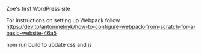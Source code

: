 Zoe's first WordPress site

For instructions on setting up Webpack follow https://dev.to/antonmelnyk/how-to-configure-webpack-from-scratch-for-a-basic-website-46a5

npm run build to update css and js